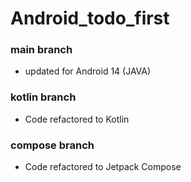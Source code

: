 # Android_todo_first
### main branch
* updated for Android 14 (JAVA)
### kotlin branch
* Code refactored to Kotlin
### compose branch
* Code refactored to Jetpack Compose
